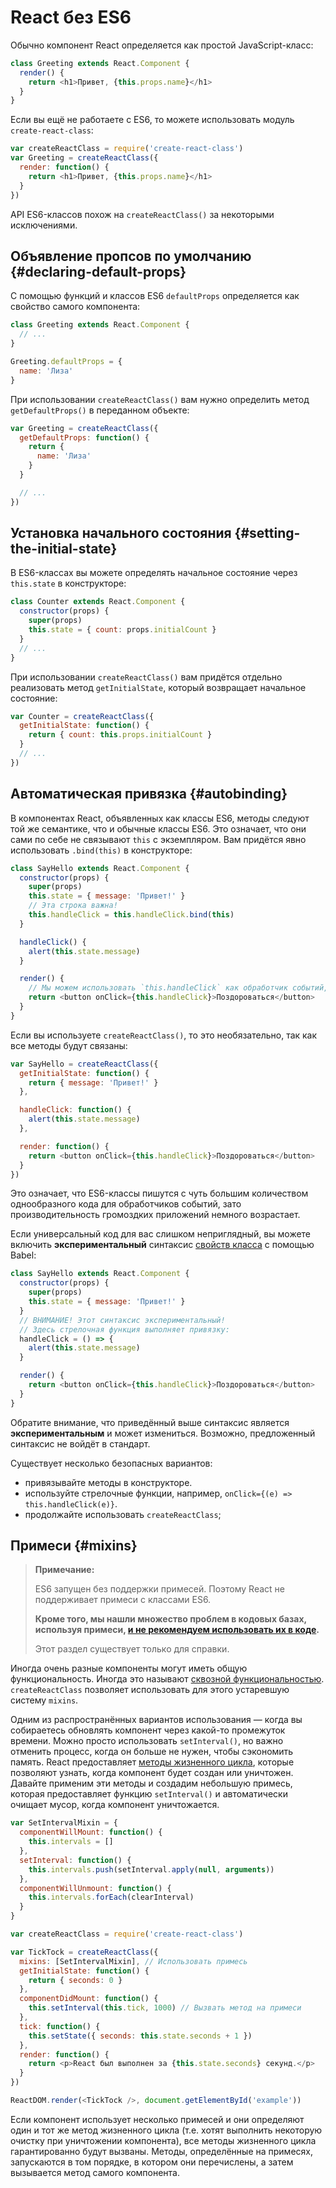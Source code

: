 # React без ES6

Обычно компонент React определяется как простой JavaScript-класс:

```javascript
class Greeting extends React.Component {
  render() {
    return <h1>Привет, {this.props.name}</h1>
  }
}
```

Если вы ещё не работаете с ES6, то можете использовать модуль `create-react-class`:

```javascript
var createReactClass = require('create-react-class')
var Greeting = createReactClass({
  render: function() {
    return <h1>Привет, {this.props.name}</h1>
  }
})
```

API ES6-классов похож на `createReactClass()` за некоторыми исключениями.

## Объявление пропсов по умолчанию {#declaring-default-props}

С помощью функций и классов ES6 `defaultProps` определяется как свойство самого компонента:

```javascript
class Greeting extends React.Component {
  // ...
}

Greeting.defaultProps = {
  name: 'Лиза'
}
```

При использовании `createReactClass()` вам нужно определить метод `getDefaultProps()` в переданном объекте:

```javascript
var Greeting = createReactClass({
  getDefaultProps: function() {
    return {
      name: 'Лиза'
    }
  }

  // ...
})
```

## Установка начального состояния {#setting-the-initial-state}

В ES6-классах вы можете определять начальное состояние через `this.state` в конструкторе:

```javascript
class Counter extends React.Component {
  constructor(props) {
    super(props)
    this.state = { count: props.initialCount }
  }
  // ...
}
```

При использовании `createReactClass()` вам придётся отдельно реализовать метод `getInitialState`, который возвращает начальное состояние:

```javascript
var Counter = createReactClass({
  getInitialState: function() {
    return { count: this.props.initialCount }
  }
  // ...
})
```

## Автоматическая привязка {#autobinding}

В компонентах React, объявленных как классы ES6, методы следуют той же семантике, что и обычные классы ES6. Это означает, что они сами по себе не связывают `this` с экземпляром. Вам придётся явно использовать `.bind(this)` в конструкторе:

```javascript
class SayHello extends React.Component {
  constructor(props) {
    super(props)
    this.state = { message: 'Привет!' }
    // Эта строка важна!
    this.handleClick = this.handleClick.bind(this)
  }

  handleClick() {
    alert(this.state.message)
  }

  render() {
    // Мы можем использовать `this.handleClick` как обработчик событий, потому что он привязан
    return <button onClick={this.handleClick}>Поздороваться</button>
  }
}
```

Если вы используете `createReactClass()`, то это необязательно, так как все методы будут связаны:

```javascript
var SayHello = createReactClass({
  getInitialState: function() {
    return { message: 'Привет!' }
  },

  handleClick: function() {
    alert(this.state.message)
  },

  render: function() {
    return <button onClick={this.handleClick}>Поздороваться</button>
  }
})
```

Это означает, что ES6-классы пишутся с чуть большим количеством однообразного кода для обработчиков событий, зато производительность громоздких приложений немного возрастает.

Если универсальный код для вас слишком неприглядный, вы можете включить **экспериментальный** синтаксис [свойств класса](https://babeljs.io/docs/plugins/transform-class-properties/) с помощью Babel:

```javascript
class SayHello extends React.Component {
  constructor(props) {
    super(props)
    this.state = { message: 'Привет!' }
  }
  // ВНИМАНИЕ! Этот синтаксис экспериментальный!
  // Здесь стрелочная функция выполняет привязку:
  handleClick = () => {
    alert(this.state.message)
  }

  render() {
    return <button onClick={this.handleClick}>Поздороваться</button>
  }
}
```

Обратите внимание, что приведённый выше синтаксис является **экспериментальным** и может измениться. Возможно, предложенный синтаксис не войдёт в стандарт.

Существует несколько безопасных вариантов:

- привязывайте методы в конструкторе.
- используйте стрелочные функции, например, `onClick={(e) => this.handleClick(e)}`.
- продолжайте использовать `createReactClass`;

## Примеси {#mixins}

> **Примечание:**
>
> ES6 запущен без поддержки примесей. Поэтому React не поддерживает примеси с классами ES6.
>
> **Кроме того, мы нашли множество проблем в кодовых базах, используя примеси, [и не рекомендуем использовать их в коде](https://ru.reactjs.org/blog/2016/07/13/mixins-considered-harmful.html).**
>
> Этот раздел существует только для справки.

Иногда очень разные компоненты могут иметь общую функциональность. Иногда это называют [сквозной функциональностью](https://en.wikipedia.org/wiki/Cross-cutting_concern). `createReactClass` позволяет использовать для этого устаревшую систему `mixins`.

Одним из распространённых вариантов использования — когда вы собираетесь обновлять компонент через какой-то промежуток времени. Можно просто использовать `setInterval()`, но важно отменить процесс, когда он больше не нужен, чтобы сэкономить память. React предоставляет [методы жизненного цикла](react-component.md#the-component-lifecycle), которые позволяют узнать, когда компонент будет создан или уничтожен. Давайте применим эти методы и создадим небольшую примесь, которая предоставляет функцию `setInterval()` и автоматически очищает мусор, когда компонент уничтожается.

```javascript
var SetIntervalMixin = {
  componentWillMount: function() {
    this.intervals = []
  },
  setInterval: function() {
    this.intervals.push(setInterval.apply(null, arguments))
  },
  componentWillUnmount: function() {
    this.intervals.forEach(clearInterval)
  }
}

var createReactClass = require('create-react-class')

var TickTock = createReactClass({
  mixins: [SetIntervalMixin], // Использовать примесь
  getInitialState: function() {
    return { seconds: 0 }
  },
  componentDidMount: function() {
    this.setInterval(this.tick, 1000) // Вызвать метод на примеси
  },
  tick: function() {
    this.setState({ seconds: this.state.seconds + 1 })
  },
  render: function() {
    return <p>React был выполнен за {this.state.seconds} секунд.</p>
  }
})

ReactDOM.render(<TickTock />, document.getElementById('example'))
```

Если компонент использует несколько примесей и они определяют один и тот же метод жизненного цикла (т.е. хотят выполнить некоторую очистку при уничтожении компонента), все методы жизненного цикла гарантированно будут вызваны. Методы, определённые на примесях, запускаются в том порядке, в котором они перечислены, а затем вызывается метод самого компонента.
